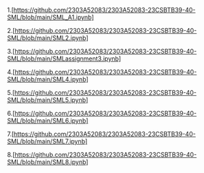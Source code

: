 1.[https://github.com/2303A52083/2303A52083-23CSBTB39-40-SML/blob/main/SML_A1.ipynb]

2.[https://github.com/2303A52083/2303A52083-23CSBTB39-40-SML/blob/main/SML2.ipynb]

3.[https://github.com/2303A52083/2303A52083-23CSBTB39-40-SML/blob/main/SMLassignment3.ipynb]

4.[https://github.com/2303A52083/2303A52083-23CSBTB39-40-SML/blob/main/SML4.ipynb]

5.[https://github.com/2303A52083/2303A52083-23CSBTB39-40-SML/blob/main/SML5.ipynb]

6.[https://github.com/2303A52083/2303A52083-23CSBTB39-40-SML/blob/main/SML6.ipynb]

7.[https://github.com/2303A52083/2303A52083-23CSBTB39-40-SML/blob/main/SML7.ipynb]

8.[https://github.com/2303A52083/2303A52083-23CSBTB39-40-SML/blob/main/SML8.ipynb]
